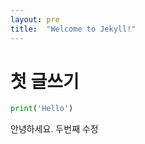```yaml
---
layout: pre
title:  "Welcome to Jekyll!"
---
```


# 첫 글쓰기

```python
print('Hello')
```

안녕하세요.
두번째 수정

